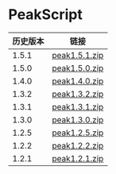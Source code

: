 
# PeakScript

历史版本|链接
-|-
1.5.1|[peak1.5.1.zip](https://jenocn.github.io/peak/peak1.5.1.zip)
1.5.0|[peak1.5.0.zip](https://jenocn.github.io/peak/peak1.5.0.zip)
1.4.0|[peak1.4.0.zip](https://jenocn.github.io/peak/peak1.4.0.zip)
1.3.2|[peak1.3.2.zip](https://jenocn.github.io/peak/peak1.3.2.zip)
1.3.1|[peak1.3.1.zip](https://jenocn.github.io/peak/peak1.3.1.zip)
1.3.0|[peak1.3.0.zip](https://jenocn.github.io/peak/peak1.3.0.zip)
1.2.5|[peak1.2.5.zip](https://jenocn.github.io/peak/peak1.2.5.zip)
1.2.2|[peak1.2.2.zip](https://jenocn.github.io/peak/peak1.2.2.zip)
1.2.1|[peak1.2.1.zip](https://jenocn.github.io/peak/peak1.2.1.zip)
